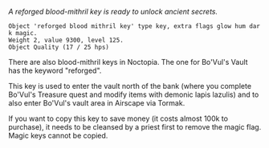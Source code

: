 *A reforged blood-mithril key is ready to unlock ancient secrets.*  

`Object 'reforged blood mithril key' type key, extra flags glow hum dark magic.`  
`Weight 2, value 9300, level 125.`  
`Object Quality (17 / 25 hps)`

There are also blood-mithril keys in Noctopia. The one for Bo'Vul's
Vault has the keyword "reforged".

This key is used to enter the vault north of the bank (where you
complete Bo'Vul's Treasure quest and modify items with demonic lapis
lazulis) and to also enter Bo'Vul's vault area in Airscape via Tormak.

If you want to copy this key to save money (it costs almost 100k to
purchase), it needs to be cleansed by a priest first to remove the magic
flag. Magic keys cannot be copied.

